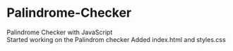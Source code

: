 # Palindrome-Checker
Palindrome Checker with JavaScript  
Started working on the Palindrom checker
Added index.html and styles.css